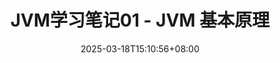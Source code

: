 ---
title: "JVM学习笔记01 - JVM 基本原理"
description:
date: "2025-03-18T15:10:56+08:00"
slug: "jvm-learning-01"
image: ""
license: false
hidden: false
comments: false
draft: true
tags: ["JVM", "Java"]
categories: ["JVM"]
# weight: 1 # You can add weight to some posts to override the default sorting (date descending)
---